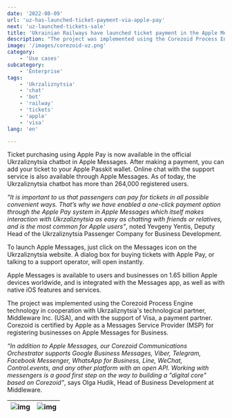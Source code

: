 ```yaml
---
date: '2022-08-09'
url: 'uz-has-launched-ticket-payment-via-apple-pay'
next: 'uz-launched-tickets-sale'
title: 'Ukrainian Railways have launched ticket payment in the Apple Messages chatbot via Apple Pay'
description: "The project was implemented using the Corezoid Process Engine technology in cooperation with Ukrzaliznytsia's technological partner, Middleware Inc. (USA)"
image: '/images/corezoid-uz.png'
category:
    - 'Use cases'
subcategory:
	- 'Enterprise'
tags:
    - 'Ukrzaliznytsia'
    - 'chat'
    - 'bot'
    - 'railway'
    - 'tickets'
    - 'apple'
    - 'visa'
lang: 'en'  

---
```


Ticket purchasing using Apple Pay is now available in the official Ukrzaliznytsia chatbot in Apple Messages. After making a payment, you can add your ticket to your Apple Passkit wallet. Online chat with the support service is also available through Apple Messages. As of today, the Ukrzaliznytsia chatbot has more than 264,000 registered users.

*"It is important to us that passengers can pay for tickets in all possible convenient ways. That’s why we have enabled a one-click payment option through the Apple Pay system in Apple Messages which itself makes interaction with Ukrzaliznytsia as easy as chatting with friends or relatives, and is the most common for Apple users"*, noted Yevgeny Yentis, Deputy Head of the Ukrzaliznytsia Passenger Company for Business Development.

To launch Apple Messages, just click on the Messages icon on the Ukrzaliznytsia website. A dialog box for buying tickets with Apple Pay, or talking to a support operator, will open instantly.

Apple Messages is available to users and businesses on 1.65 billion Apple devices worldwide, and is integrated with the Messages app, as well as with native iOS features and services.

The project was implemented using the Corezoid Process Engine technology in cooperation with Ukrzaliznytsia's technological partner, Middleware Inc. (USA), and with the support of Visa, a payment partner. Corezoid is certified by Apple as a Messages Service Provider (MSP) for registering businesses on Apple Messages for Business.

*“In addition to Apple Messages, our Corezoid Communications Orchestrator supports Google Business Messages, Viber, Telegram, Facebook Messenger, WhatsApp for Business, Line, WeChat, Control.events, and any other platform with an open API. Working with messengers is a good first step on the way to building a "digital core" based on Corezoid"*, says Olga Hudik, Head of Business Development at Middleware.

| ![img](/images/uz/mobile-app-1.png) | ![img](/images/uz/mobile-app-2.png) |
| :---: | :---: |
